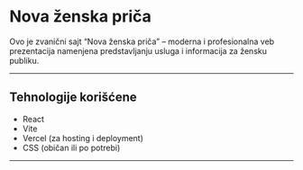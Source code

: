 # Nova ženska priča

Ovo je zvanični sajt “Nova ženska priča” – moderna i profesionalna veb prezentacija namenjena predstavljanju usluga i informacija za žensku publiku.

---

## Tehnologije korišćene

- React  
- Vite  
- Vercel (za hosting i deployment)  
- CSS (običan ili po potrebi)

---

